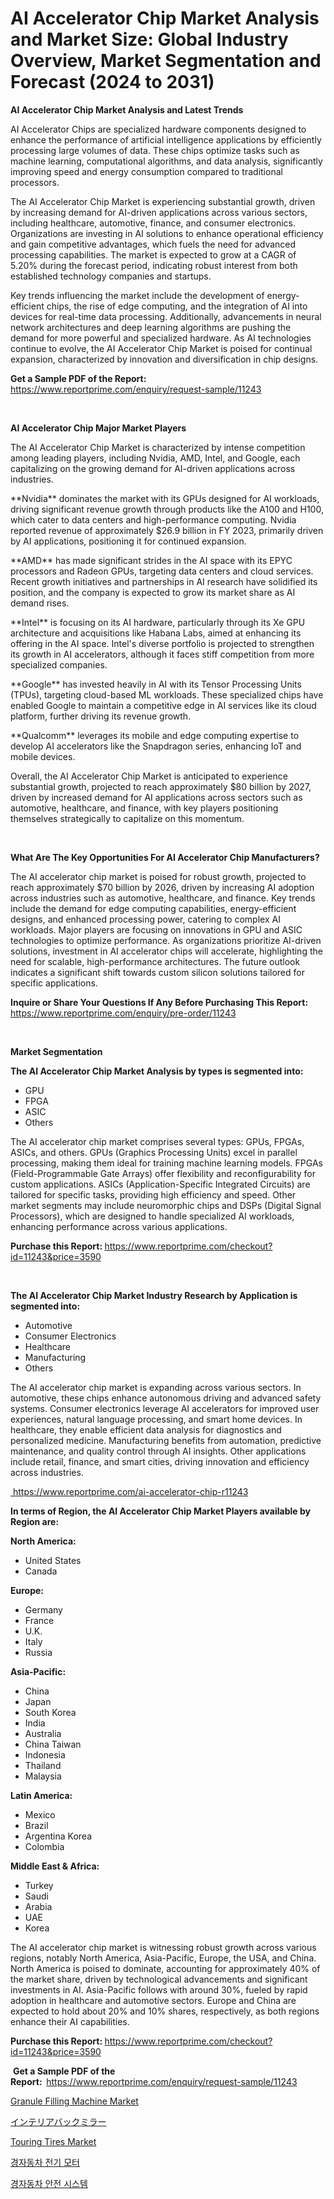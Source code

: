 <p><h1>AI Accelerator Chip Market Analysis and Market Size: Global Industry Overview, Market Segmentation and Forecast (2024 to 2031)</h1></p><p><strong>AI Accelerator Chip Market Analysis and Latest Trends</strong></p>
<p><p>AI Accelerator Chips are specialized hardware components designed to enhance the performance of artificial intelligence applications by efficiently processing large volumes of data. These chips optimize tasks such as machine learning, computational algorithms, and data analysis, significantly improving speed and energy consumption compared to traditional processors.</p><p>The AI Accelerator Chip Market is experiencing substantial growth, driven by increasing demand for AI-driven applications across various sectors, including healthcare, automotive, finance, and consumer electronics. Organizations are investing in AI solutions to enhance operational efficiency and gain competitive advantages, which fuels the need for advanced processing capabilities. The market is expected to grow at a CAGR of 5.20% during the forecast period, indicating robust interest from both established technology companies and startups.</p><p>Key trends influencing the market include the development of energy-efficient chips, the rise of edge computing, and the integration of AI into devices for real-time data processing. Additionally, advancements in neural network architectures and deep learning algorithms are pushing the demand for more powerful and specialized hardware. As AI technologies continue to evolve, the AI Accelerator Chip Market is poised for continual expansion, characterized by innovation and diversification in chip designs.</p></p>
<p><strong>Get a Sample PDF of the Report:&nbsp;</strong> <a href="https://www.reportprime.com/enquiry/request-sample/11243">https://www.reportprime.com/enquiry/request-sample/11243</a></p>
<p>&nbsp;</p>
<p><strong>AI Accelerator Chip Major Market Players</strong></p>
<p><p>The AI Accelerator Chip Market is characterized by intense competition among leading players, including Nvidia, AMD, Intel, and Google, each capitalizing on the growing demand for AI-driven applications across industries.</p><p>**Nvidia** dominates the market with its GPUs designed for AI workloads, driving significant revenue growth through products like the A100 and H100, which cater to data centers and high-performance computing. Nvidia reported revenue of approximately $26.9 billion in FY 2023, primarily driven by AI applications, positioning it for continued expansion.</p><p>**AMD** has made significant strides in the AI space with its EPYC processors and Radeon GPUs, targeting data centers and cloud services. Recent growth initiatives and partnerships in AI research have solidified its position, and the company is expected to grow its market share as AI demand rises.</p><p>**Intel** is focusing on its AI hardware, particularly through its Xe GPU architecture and acquisitions like Habana Labs, aimed at enhancing its offering in the AI space. Intel's diverse portfolio is projected to strengthen its growth in AI accelerators, although it faces stiff competition from more specialized companies.</p><p>**Google** has invested heavily in AI with its Tensor Processing Units (TPUs), targeting cloud-based ML workloads. These specialized chips have enabled Google to maintain a competitive edge in AI services like its cloud platform, further driving its revenue growth.</p><p>**Qualcomm** leverages its mobile and edge computing expertise to develop AI accelerators like the Snapdragon series, enhancing IoT and mobile devices. </p><p>Overall, the AI Accelerator Chip Market is anticipated to experience substantial growth, projected to reach approximately $80 billion by 2027, driven by increased demand for AI applications across sectors such as automotive, healthcare, and finance, with key players positioning themselves strategically to capitalize on this momentum.</p></p>
<p>&nbsp;</p>
<p><strong>What Are The Key Opportunities For AI Accelerator Chip Manufacturers?</strong></p>
<p><p>The AI accelerator chip market is poised for robust growth, projected to reach approximately $70 billion by 2026, driven by increasing AI adoption across industries such as automotive, healthcare, and finance. Key trends include the demand for edge computing capabilities, energy-efficient designs, and enhanced processing power, catering to complex AI workloads. Major players are focusing on innovations in GPU and ASIC technologies to optimize performance. As organizations prioritize AI-driven solutions, investment in AI accelerator chips will accelerate, highlighting the need for scalable, high-performance architectures. The future outlook indicates a significant shift towards custom silicon solutions tailored for specific applications.</p></p>
<p><strong>Inquire or Share Your Questions If Any Before Purchasing This Report:</strong> <a href="https://www.reportprime.com/enquiry/pre-order/11243">https://www.reportprime.com/enquiry/pre-order/11243</a></p>
<p>&nbsp;</p>
<p><strong>Market Segmentation</strong></p>
<p><strong>The AI Accelerator Chip Market Analysis by types is segmented into:</strong></p>
<p><ul><li>GPU</li><li>FPGA</li><li>ASIC</li><li>Others</li></ul></p>
<p><p>The AI accelerator chip market comprises several types: GPUs, FPGAs, ASICs, and others. GPUs (Graphics Processing Units) excel in parallel processing, making them ideal for training machine learning models. FPGAs (Field-Programmable Gate Arrays) offer flexibility and reconfigurability for custom applications. ASICs (Application-Specific Integrated Circuits) are tailored for specific tasks, providing high efficiency and speed. Other market segments may include neuromorphic chips and DSPs (Digital Signal Processors), which are designed to handle specialized AI workloads, enhancing performance across various applications.</p></p>
<p><strong>Purchase this Report:&nbsp;</strong><a href="https://www.reportprime.com/checkout?id=11243&price=3590">https://www.reportprime.com/checkout?id=11243&price=3590</a></p>
<p>&nbsp;</p>
<p><strong>The AI Accelerator Chip Market Industry Research by Application is segmented into:</strong></p>
<p><ul><li>Automotive</li><li>Consumer Electronics</li><li>Healthcare</li><li>Manufacturing</li><li>Others</li></ul></p>
<p><p>The AI accelerator chip market is expanding across various sectors. In automotive, these chips enhance autonomous driving and advanced safety systems. Consumer electronics leverage AI accelerators for improved user experiences, natural language processing, and smart home devices. In healthcare, they enable efficient data analysis for diagnostics and personalized medicine. Manufacturing benefits from automation, predictive maintenance, and quality control through AI insights. Other applications include retail, finance, and smart cities, driving innovation and efficiency across industries.</p></p>
<p><a href="https://www.reportprime.com/ai-accelerator-chip-r11243">&nbsp;https://www.reportprime.com/ai-accelerator-chip-r11243</a></p>
<p><strong>In terms of Region, the AI Accelerator Chip Market Players available by Region are:</strong></p>
<p>
    <p> <strong> North America: </strong>
        <ul>
            <li>United States</li>
            <li>Canada</li>
        </ul>
        </p> 
    <p> <strong> Europe: </strong>
        <ul>
            <li>Germany</li>
            <li>France</li>
            <li>U.K.</li>
            <li>Italy</li>
            <li>Russia</li>
        </ul>
        </p> 
    <p> <strong> Asia-Pacific: </strong>
        <ul>
            <li>China</li>
            <li>Japan</li>
            <li>South Korea</li>
            <li>India</li>
            <li>Australia</li>
            <li>China Taiwan</li>
            <li>Indonesia</li>
            <li>Thailand</li>
            <li>Malaysia</li>
        </ul>
        </p> 
    <p> <strong> Latin America: </strong>
        <ul>
            <li>Mexico</li>
            <li>Brazil</li>
            <li>Argentina Korea</li>
            <li>Colombia</li>
        </ul>
        </p> 
    <p> <strong> Middle East & Africa: </strong>
        <ul>
            <li>Turkey</li>
            <li>Saudi</li>
            <li>Arabia</li>
            <li>UAE</li>
            <li>Korea</li>
        </ul>
    </p>
    </p>
<p><p>The AI accelerator chip market is witnessing robust growth across various regions, notably North America, Asia-Pacific, Europe, the USA, and China. North America is poised to dominate, accounting for approximately 40% of the market share, driven by technological advancements and significant investments in AI. Asia-Pacific follows with around 30%, fueled by rapid adoption in healthcare and automotive sectors. Europe and China are expected to hold about 20% and 10% shares, respectively, as both regions enhance their AI capabilities.</p></p>
<p><strong>Purchase this Report: </strong><a href="https://www.reportprime.com/checkout?id=11243&price=3590">https://www.reportprime.com/checkout?id=11243&price=3590</a></p>
<p>&nbsp;<strong>Get a Sample PDF of the Report:&nbsp;&nbsp;</strong><a href="https://www.reportprime.com/enquiry/request-sample/11243">https://www.reportprime.com/enquiry/request-sample/11243</a></p>
<p><strong></strong></p>
<p><p><a href="https://www.linkedin.com/pulse/granule-filling-machine-market-share-size-trends-industry-analysis-ukcrc?trackingId=JEJANMMxTASbMM6KUHYPuA%3D%3D">Granule Filling Machine Market</a></p><p><a href="https://medium.com/@reyeshowell655/interior-rear-view-mirror-market-%E3%81%AF-%E3%82%B3%E3%82%B9%E3%83%88%E7%AE%A1%E7%90%86%E3%81%A8%E5%8A%B9%E7%8E%87%E5%90%91%E4%B8%8A%E3%82%92%E5%84%AA%E5%85%88%E3%81%97%E3%81%BE%E3%81%99-%E3%81%95%E3%82%89%E3%81%AB-%E5%A0%B1%E5%91%8A%E6%9B%B8%E3%81%AF%E5%B8%82%E5%A0%B4%E3%81%AE%E9%9C%80%E8%A6%81%E9%9D%A2%E3%81%A8%E4%BE%9B%E7%B5%A6%E9%9D%A2%E3%81%AE%E4%B8%A1%E6%96%B9%E3%82%92%E3%82%AB%E3%83%90%E3%83%BC%E3%81%97%E3%81%A6%E3%81%84%E3%81%BE%E3%81%99-interior-022fe5e258a8">インテリアバックミラー</a></p><p><a href="https://issuu.com/reportprime-2/docs/touring-tires-market-size-2030.pptx_5543fbda14d7f5">Touring Tires Market</a></p><p><a href="https://medium.com/@dazmoore2010_16676/%EC%84%B8%EA%B3%84-light-vehicle-electric-motors-market-%EC%9D%80-2024%EC%97%90%EC%84%9C-2031%EB%A1%9C-%EC%97%B0%ED%8F%89%EA%B7%A0-%EC%A6%9D%EA%B0%80%EC%9C%A8%EC%9D%84-%EB%B3%B4%EC%9D%BC-%EA%B2%83%EC%9C%BC%EB%A1%9C-%EC%98%88%EC%83%81%EB%90%A9%EB%8B%88%EB%8B%A4-75cc295a39b0">경자동차 전기 모터</a></p><p><a href="https://medium.com/@dazmoore2010_16676/light-vehicle-safety-system-market-%EC%9D%98-%EA%B8%80%EB%A1%9C%EB%B2%8C-%EC%8B%9C%EC%9E%A5-%EA%B0%9C%EC%9A%94%EB%8A%94-%EC%A0%84-%EC%84%B8%EA%B3%84-%EB%B0%8F-%EC%A3%BC%EC%9A%94-%EC%8B%9C%EC%9E%A5%EC%9D%98-%EC%82%B0%EC%97%85%EC%97%90-%EC%98%81%ED%96%A5%EC%9D%84-%EB%AF%B8%EC%B9%98%EB%8A%94-%EC%A3%BC%EC%9A%94-%ED%8A%B8%EB%A0%8C%EB%93%9C%EC%97%90-%EB%8C%80%ED%95%9C-%EB%8F%85%ED%8A%B9%ED%95%9C-%EA%B4%80%EC%A0%90%EC%9D%84-7a8c65cfbb21">경자동차 안전 시스템</a></p></p>